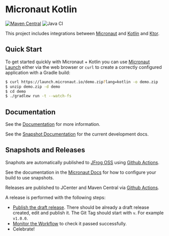 # Micronaut Kotlin

[![Maven Central](https://img.shields.io/maven-central/v/io.micronaut.kotlin/micronaut-kotlin-runtime.svg?label=Maven%20Central)](https://search.maven.org/search?q=g:%22io.micronaut.kotlin%22%20AND%20a:%22micronaut-kotlin-runtime%22)
![Java CI](https://github.com/micronaut-projects/micronaut-kotlin/workflows/Java%20CI/badge.svg?branch=master)

This project includes integrations between [Micronaut](http://micronaut.io) and [Kotlin](https://kotlinlang.org/) and [Ktor](https://ktor.io/).

## Quick Start

To get started quickly with Micronaut + Kotlin you can use [Micronaut Launch](https://micronaut.io/launch/) either via the web browser or `curl` to create a correctly configured application with a Gradle build:

```bash
$ curl https://launch.micronaut.io/demo.zip?lang=kotlin -o demo.zip
$ unzip demo.zip -d demo
$ cd demo
$ ./gradlew run -t --watch-fs
```

## Documentation

See the [Documentation](https://micronaut-projects.github.io/micronaut-kotlin/latest/guide) for more information.

See the [Snapshot Documentation](https://micronaut-projects.github.io/micronaut-kotlin/snapshot/guide) for the current development docs.

## Snapshots and Releases

Snaphots are automatically published to [JFrog OSS](https://oss.jfrog.org/artifactory/oss-snapshot-local/) using [Github Actions](https://github.com/micronaut-projects/micronaut-kotlin/actions).

See the documentation in the [Micronaut Docs](https://docs.micronaut.io/latest/guide/index.html#usingsnapshots) for how to configure your build to use snapshots.

Releases are published to JCenter and Maven Central via [Github Actions](https://github.com/micronaut-projects/micronaut-kotlin/actions).

A release is performed with the following steps:

- [Publish the draft release](https://github.com/micronaut-projects/micronaut-kotlin/releases). There should be already a draft release created, edit and publish it. The Git Tag should start with `v`. For example `v1.0.0`.
- [Monitor the Workflow](https://github.com/micronaut-projects/micronaut-kotlin/actions?query=workflow%3ARelease) to check it passed successfully.
- Celebrate!
